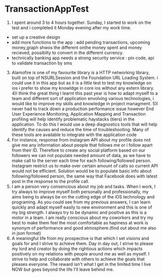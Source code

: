 # TransactionAppTest
1) I spent around 3 to 4 hours together. 
Sunday, I started to work on the test and i completed it Monday evening after my work time.
- set up a creative design
- add more functions to the app : add pending transactions, upcoming money,graph shwos the different onthe money spent and money recieved, possibilty to convert in the different currency.
- technically banking app needs a strong security service : pin code, api to validate transaction by sms
3) Alamofire is one of my favourite library is a HTTP networking library, built on top of NSURLSession and the Foundation URL Loading System. i could use it in this app but as it is a little test to test my knowledge on ios i prefer to show my knowldge in core ios without any extern library.
4)I think the great thing I learnt this past year is how to adapt myself to a team and different sort of application envolving various technologies, i would like to  improve my skills and knowledge in project managment.
5)I never had to track down a production performance issue however End User Experience Monitoring, Application Mapping and Transaction profiling
will help identify problematic haystacks (tiers) in the application. To do this I would use a deep diagnostics tools that will help identify the causes and reduce the time of troubleshooting. Many of these tools are available to integrate with the application code 
6) For instance, response from instagram API about my profile does not give me any information about people that follows me or i follow apart from their ID. Therefore to create any social platform based on our followers we can not populate needed amount of data, as we have to make call to the server each time for each following/followed person. Instagram restrict us to make over certain amount of calls so current API would not be efficient. Solution would be to populate basic info about following/followed person, the same way that Facebook does with latest post in the response to the profile call.
7) I am a person very consencious about my job and tasks. When I work, I try always to improve myself both personally and professionally, my aims being to always be on the cutting edge of the iOS technology and programing. As you could see from my previous answers, I can learn quickly and adapt myself easily to new environment and this is one of my big strength. I always try to be dynamic and positive as this is a motor in a team. I am really conscious about my coworkers and try my best to make them feel the most comfortable as hapiness at work is synonym of performance and good atmosphere.(find out about me also in json format)
8) A meaningful life from my prospective is that which I set visions and goals for and I strive to achieve them. Day in day out, I strive to please my lord and creator by doing the rightious actions which impacts positively on my relations with people around me as well as myself. I strive to help and collaborate with others to achieve the goals that pleases everyone. The reward isn't what I get in the limited time I live NOW but goes beyond the life I'll leave behind me.
